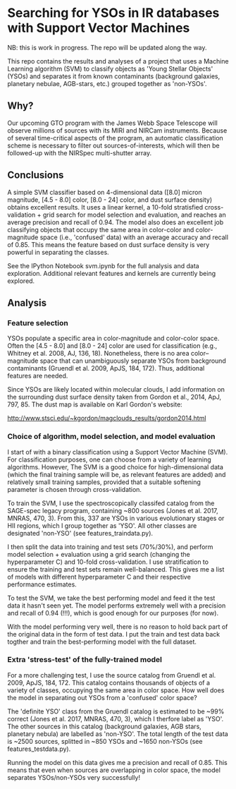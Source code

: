 # Searching for YSOs in IR databases with Support Vector Machines

NB: this is work in progress. The repo will be updated along the way.

This repo contains the results and analyses of a project that uses a Machine Learning algorithm (SVM) to classify objects as 'Young Stellar Objects' (YSOs) and separates it from known contaminants (background galaxies, planetary nebulae, AGB-stars, etc.) grouped together as 'non-YSOs'. 

## Why?
Our upcoming GTO program with the James Webb Space Telescope will observe millions of sources with its MIRI and NIRCam instruments. Because of several time-critical aspects of the program, an automatic classification scheme is necessary to filter out sources-of-interests, which will then be followed-up with the NIRSpec multi-shutter array. 

## Conclusions
A simple SVM classifier based on 4-dimensional data ([8.0] micron magnitude, [4.5 - 8.0] color, [8.0 - 24] color, and dust surface density) obtains excellent results. It uses a linear kernel, a 10-fold stratisfied cross-validation + grid search for model selection and evaluation, and reaches an average precision and recall of 0.94. The model also does an excellent job classifying objects that occupy the same area in color-color and color-magnitude space (i.e., 'confused' data) with an average accuracy and recall of 0.85. This means the feature based on dust surface density is very powerful in separating the classes.

See the IPython Notebook svm.ipynb for the full analysis and data exploration. Additional relevant features and kernels are currently being explored.

## Analysis

### Feature selection
YSOs populate a specific area in color-magnitude and color-color space. Often the [4.5 - 8.0] and [8.0 - 24] color are used for classification (e.g., Whitney et al. 2008, AJ, 136, 18). Nonetheless, there is no area color–magnitude space that can unambiguously separate YSOs from background contaminants (Gruendl et al. 2009, ApJS, 184, 172). Thus, additional features are needed.

Since YSOs are likely located within molecular clouds, I add information on the surrounding dust surface density taken from Gordon et al., 2014, ApJ, 797, 85. The dust map is available on Karl Gordon's website:

http://www.stsci.edu/~kgordon/magclouds_results/gordon2014.html

### Choice of algorithm, model selection, and model evaluation
I start of with a binary classification using a Support Vector Machine (SVM). For classification purposes, one can choose from a variety of learning algorithms. However, The SVM is a good choice for high-dimensional data (which the final training sample will be, as relevant features are added) and relatively small training samples, provided that a suitable softening parameter is chosen through cross-validation.

To train the SVM, I use the spectroscopically classifed catalog from the SAGE-spec legacy program, containing ~800 sources (Jones et al. 2017, MNRAS, 470, 3). From this, 337 are YSOs in various evolutionary stages or HII regions, which I group together as 'YSO'. All other classes are designated 'non-YSO' (see features_traindata.py). 

I then split the data into training and test sets (70%/30%), and perform model selection + evaluation using a grid search (changing the hyperparameter C) and 10-fold cross-validation. I use stratification to ensure the training and test sets remain well-balanced. This gives me a list of models with different hyperparameter C and their respective performance estimates.

To test the SVM, we take the best performing model and feed it the test data it hasn't seen yet. The model performs extremely well with a precision and recall of 0.94 (!!!), which is good enough for our purposes (for now).

With the model performing very well, there is no reason to hold back part of the original data in the form of test data. I put the train and test data back togther and train the best-performing model with the full dataset.

### Extra 'stress-test' of the fully-trained model
For a more challenging test, I use the source catalog from Gruendl et al. 2009, ApJS, 184, 172. This catalog contains thousands of objects of a variety of classes, occupying the same area in color space. How well does the model in separating out YSOs from a 'confused' color space? 

The 'definite YSO' class from the Gruendl catalog is estimated to be ~99% correct (Jones et al. 2017, MNRAS, 470, 3), which I therfore label as 'YSO'. The other sources in this catalog (background galaxies, AGB stars, planetary nebula) are labelled as 'non-YSO'. The total length of the test data is ~2500 sources, splitted in ~850 YSOs and ~1650 non-YSOs (see features_testdata.py).

Running the model on this data gives me a precision and recall of 0.85. This means that even when sources are overlapping in color space, the model separates YSOs/non-YSOs very successfully! 
